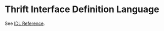 # Thrift Interface Definition Language

<!-- https://www.internalfb.com/intern/wiki/Thrift/Thrift_Guide/IDL/?noredirect -->

See [IDL Reference](idl-reference).

